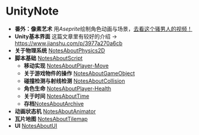 # UnityNote

- **番外：像素艺术** 用*Aseprite*绘制角色动画与场景，[去看这个骚男人的视频！](https://www.bilibili.com/video/BV1Ty4y1L7yC?spm_id_from=333.999.0.0) 
- **Unity基本界面** 这篇文章里有较好的介绍 -> <https://www.jianshu.com/p/3977a270a6cb>
- **关于物理系统** [NotesAboutPhysics2D](https://github.com/Vincent-zz/Unity/blob/main/NotesAboutPhysics2D.md) 
- **脚本基础** [NotesAboutScript](https://github.com/Vincent-zz/Unity/blob/main/NotesAboutScript.md)
  - **移动实现** [NotesAboutPlayer-Move](https://github.com/Vincent-zz/Unity/blob/main/NotesAboutPlayer-Move.md)
  - **关于游戏物件的操作** [NotesAboutGameObject](https://github.com/Vincent-zz/Unity/blob/main/NotesAboutGameObject.md)
  - **碰撞检测与射线检测** [NotesAboutCollision](https://github.com/Vincent-zz/Unity/blob/main/NotesAboutCollisionAndRaycast.md)
  - **角色生命** [NotesAboutPlayer-Health](https://github.com/Vincent-zz/Unity/blob/main/NotesAboutPlayer-Health.md)
  - **关于时间** [NotesAboutTime](https://github.com/Vincent-zz/Unity/blob/main/NotesAboutTime.md)
  - **存档**[NotesAboutArchive](https://github.com/Vincent-zz/Unity/blob/main/NotesAboutArchive.md)
- **动画状态机** [NotesAboutAnimator](https://github.com/Vincent-zz/Unity/blob/main/NotesAboutAnimator.md)
- **瓦片地图** [NotesAboutTilemap](https://github.com/Vincent-zz/Unity/blob/main/NotesAboutTilemap.md)
- **UI** [NotesAboutUI](https://github.com/Vincent-zz/Unity/blob/main/NotesAboutUI.md)  
